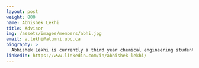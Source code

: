 ```yaml
---
layout: post
weight: 800
name: Abhishek Lekhi
title: Advisor
img: /assets/images/members/abhi.jpg
email: a.lekhi@alumni.ubc.ca
biography: >
  Abhishek Lekhi is currently a third year chemical engineering student who is away for a co-op work term. He has been involved in the early stages of creating Envision and continues to help out the admin team when possible. Previously Abhishek was the co-captain for the Junior Chem E Car and competed at Oregon State University with the team in 2017. Along with the Chem E Car team, Abhishek was one of the first members of the Algae team and presented a research poster at Clean Energy BC's Generate Conference. Abhishek looks forward to returning to UBC in September 2018 to once again be a part of the hands on design of the Chem-E-Car.
linkedin: https://www.linkedin.com/in/abhishek-lekhi/
---
```

